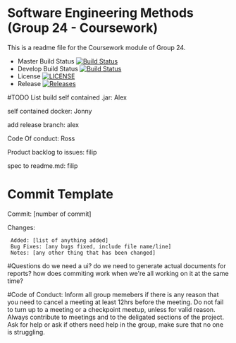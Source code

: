 # Software Engineering Methods (Group 24 - Coursework)
This is a readme file for the Coursework module of Group 24.

- Master Build Status [![Build Status](https://travis-ci.org/AlexanderRacey/group24_coursework.svg?branch=master)](https://travis-ci.org/AlexanderRacey/group24_coursework) 
- Develop Build Status [![Build Status](https://travis-ci.org/AlexanderRacey/group24_coursework.svg?branch=develop)](https://travis-ci.org/AlexanderRacey/group24_coursework)
- License [![LICENSE](https://img.shields.io/github/license/AlexanderRacey/group24_coursework.svg?style=flat-square)](https://github.com/AlexanderRacey/group24_coursework/blob/master/LICENSE)
- Release [![Releases](https://img.shields.io/github/release/AlexanderRacey/group24_coursework/all.svg?style=flat-square)](https://github.com/AlexanderRacey/group24_coursework/releases)

#TODO List
build self contained .jar: Alex

self contained docker: Jonny

add release branch: alex

Code Of conduct: Ross

Product backlog to issues: filip

spec to readme.md: filip

# Commit Template
Commit: [number of commit]

Changes:
     
     Added: [list of anything added]
     Bug Fixes: [any bugs fixed, include file name/line]
     Notes: [any other thing that has been changed]
     
#Questions
     do we need a ui?
     do we need to generate actual documents for reports?
     how does commiting work when we're all working on it at the same time?
     
#Code of Conduct:
Inform all group memebers if there is any reason that you need to cancel a meeting at least 12hrs before the meeting.
Do not fail to turn up to a meeting or a checkpoint meetup, unless for valid reason.
Always contribute to meetings and to the deligated sections of the project.
Ask for help or ask if others need help in the  group, make sure that no one is struggling.
